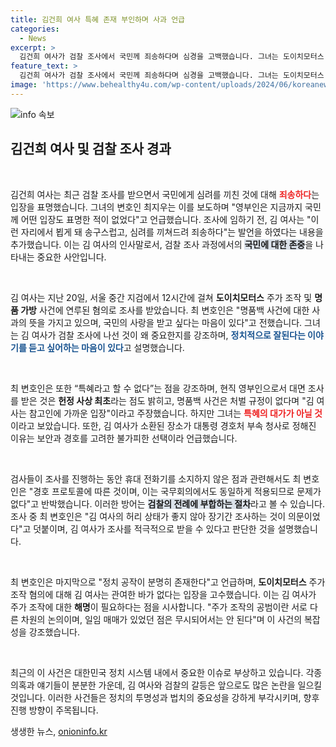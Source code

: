 ```yaml
---
title: 김건희 여사 특혜 존재 부인하며 사과 언급
categories:
  - News
excerpt: >
  김건희 여사가 검찰 조사에서 국민께 죄송하다며 심경을 고백했습니다. 그녀는 도이치모터스 주가 조작 사건과 명품 가방 수수 의혹에 대해 적극적으로 해명하며, 정치적 압박을 느꼈다고 밝혔습니다.
feature_text: >
  김건희 여사가 검찰 조사에서 국민께 죄송하다며 심경을 고백했습니다. 그녀는 도이치모터스 주가 조작 사건과 명품 가방 수수 의혹에 대해 적극적으로 해명하며, 정치적 압박을 느꼈다고 밝혔습니다.
image: 'https://www.behealthy4u.com/wp-content/uploads/2024/06/koreanews.jpg'
---
```


<p><img src="https://www.behealthy4u.com/wp-content/uploads/2024/06/koreanews.jpg" alt="info 속보" /></p>

<h2 data-ke-size="size26">김건희 여사 및 검찰 조사 경과</h2>

<p data-ke-size="size16">&nbsp;</p>

<p>김건희 여사는 최근 검찰 조사를 받으면서 국민에게 심려를 끼친 것에 대해 <b><span style="color: #ee2323;">죄송하다</span></b>는 입장을 표명했습니다. 그녀의 변호인 최지우는 이를 보도하며 "영부인은 지금까지 국민께 어떤 입장도 표명한 적이 없었다"고 언급했습니다. 조사에 임하기 전, 김 여사는 "이런 자리에서 뵙게 돼 송구스럽고, 심려를 끼쳐드려 죄송하다"는 발언을 하였다는 내용을 추가했습니다. 이는 김 여사의 인사말로서, 검찰 조사 과정에서의 <b><span style="background-color: #21538527;">국민에 대한 존중</span></b>을 나타내는 중요한 사안입니다.</p>

<p data-ke-size="size16">&nbsp;</p>

<p>김 여사는 지난 20일, 서울 중간 지검에서 12시간에 걸쳐 <b>도이치모터스</b> 주가 조작 및 <b>명품 가방</b> 사건에 연루된 혐의로 조사를 받았습니다. 최 변호인은 "명품백 사건에 대한 사과의 뜻을 가지고 있으며, 국민의 사랑을 받고 싶다는 마음이 있다"고 전했습니다. 그녀는 김 여사가 검찰 조사에 나선 것이 왜 중요한지를 강조하며, <b><span style="color: #1a5490;">정치적으로 잘된다는 이야기를 듣고 싶어하는 마음이 있다</span></b>고 설명했습니다.</p>

<p data-ke-size="size16">&nbsp;</p>

<p>최 변호인은 또한 “특혜라고 할 수 없다”는 점을 강조하며, 현직 영부인으로서 대면 조사를 받은 것은 <b>헌정 사상 최초</b>라는 점도 밝히고, 명품백 사건은 처벌 규정이 없다며 "김 여사는 참고인에 가까운 입장"이라고 주장했습니다. 하지만 그녀는 <b><span style="color: #ee2323;">특혜의 대가가 아닐 것</span></b>이라고 보았습니다. 또한, 김 여사가 소환된 장소가 대통령 경호처 부속 청사로 정해진 이유는 보안과 경호를 고려한 불가피한 선택이라 언급했습니다.</p>

<p data-ke-size="size16">&nbsp;</p>

<p>검사들이 조사를 진행하는 동안 휴대 전화기를 소지하지 않은 점과 관련해서도 최 변호인은 "경호 프로토콜에 따른 것이며, 이는 국무회의에서도 동일하게 적용되므로 문제가 없다"고 반박했습니다. 이러한 방어는 <b><span style="background-color: #21538527;">검찰의 전례에 부합하는 절차</span></b>라고 볼 수 있습니다. 조사 중 최 변호인은 "김 여사의 허리 상태가 좋지 않아 장기간 조사하는 것이 의문이었다"고 덧붙이며, 김 여사가 조사를 적극적으로 받을 수 있다고 판단한 것을 설명했습니다.</p>

<p data-ke-size="size16">&nbsp;</p>

<p>최 변호인은 마지막으로 "정치 공작이 분명히 존재한다"고 언급하며, <b>도이치모터스</b> 주가 조작 혐의에 대해 김 여사는 관여한 바가 없다는 입장을 고수했습니다. 이는 김 여사가 주가 조작에 대한 <b>해명</b>이 필요하다는 점을 시사합니다. "주가 조작의 공범이란 서로 다른 차원의 논의이며, 일임 매매가 있었던 점은 무시되어서는 안 된다"며 이 사건의 복잡성을 강조했습니다.</p>

<p data-ke-size="size16">&nbsp;</p>

<p>최근의 이 사건은 대한민국 정치 시스템 내에서 중요한 이슈로 부상하고 있습니다. 각종 의혹과 얘기들이 분분한 가운데, 김 여사와 검찰의 갈등은 앞으로도 많은 논란을 일으킬 것입니다. 이러한 사건들은 정치의 투명성과 법치의 중요성을 강하게 부각시키며, 향후 진행 방향이 주목됩니다.</p>
생생한 뉴스, <a href="https://onioninfo.kr" rel="dofollow">onioninfo.kr</a>


